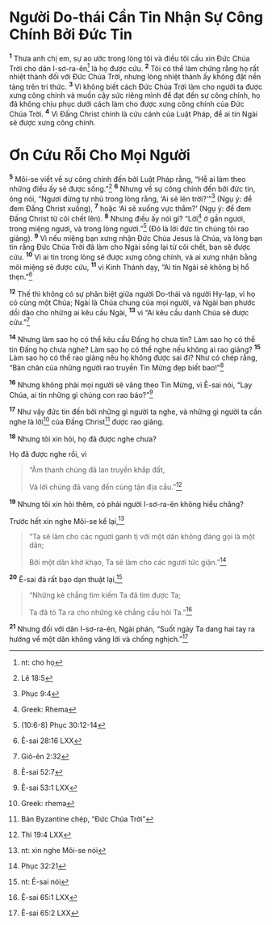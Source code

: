 # Người Do-thái Cần Tin Nhận Sự Công Chính Bởi Đức Tin
<sup><b>1</b></sup> Thưa anh chị em, sự ao ước trong lòng tôi và điều tôi cầu xin Đức Chúa Trời cho dân I-sơ-ra-ên[^1-d3a44eba-841a-458a-8dc6-cc000064d94f] là họ được cứu. <sup><b>2</b></sup> Tôi có thể làm chứng rằng họ rất nhiệt thành đối với Đức Chúa Trời, nhưng lòng nhiệt thành ấy không đặt nền tảng trên tri thức. <sup><b>3</b></sup> Vì không biết cách Đức Chúa Trời làm cho người ta được xưng công chính và muốn cậy sức riêng mình để đạt đến sự công chính, họ đã không chịu phục dưới cách làm cho được xưng công chính của Đức Chúa Trời. <sup><b>4</b></sup> Vì Đấng Christ chính là cứu cánh của Luật Pháp, để ai tin Ngài sẽ được xưng công chính.

# Ơn Cứu Rỗi Cho Mọi Người
<sup><b>5</b></sup> Môi-se viết về sự công chính đến bởi Luật Pháp rằng, “Hễ ai làm theo những điều ấy sẽ được sống.”[^2-d3a44eba-841a-458a-8dc6-cc000064d94f] <sup><b>6</b></sup> Nhưng về sự công chính đến bởi đức tin, ông nói, “Ngươi đừng tự nhủ trong lòng rằng, ‘Ai sẽ lên trời?’”[^3-d3a44eba-841a-458a-8dc6-cc000064d94f] (Ngụ ý: để đem Đấng Christ xuống), <sup><b>7</b></sup> hoặc ‘Ai sẽ xuống vực thẳm?’ (Ngụ ý: để đem Đấng Christ từ cõi chết lên). <sup><b>8</b></sup> Nhưng điều ấy nói gì? “Lời[^4-d3a44eba-841a-458a-8dc6-cc000064d94f] ở gần ngươi, trong miệng ngươi, và trong lòng ngươi.”[^5-d3a44eba-841a-458a-8dc6-cc000064d94f] (Đó là lời đức tin chúng tôi rao giảng). <sup><b>9</b></sup> Vì nếu miệng bạn xưng nhận Đức Chúa Jesus là Chúa, và lòng bạn tin rằng Đức Chúa Trời đã làm cho Ngài sống lại từ cõi chết, bạn sẽ được cứu. <sup><b>10</b></sup> Vì ai tin trong lòng sẽ được xưng công chính, và ai xưng nhận bằng môi miệng sẽ được cứu, <sup><b>11</b></sup> vì Kinh Thánh dạy, “Ai tin Ngài sẽ không bị hổ thẹn.”[^6-d3a44eba-841a-458a-8dc6-cc000064d94f]

<sup><b>12</b></sup> Thế thì không có sự phân biệt giữa người Do-thái và người Hy-lạp, vì họ có cùng một Chúa; Ngài là Chúa chung của mọi người, và Ngài ban phước dồi dào cho những ai kêu cầu Ngài, <sup><b>13</b></sup> vì “Ai kêu cầu danh Chúa sẽ được cứu.”[^7-d3a44eba-841a-458a-8dc6-cc000064d94f]

<sup><b>14</b></sup> Nhưng làm sao họ có thể kêu cầu Đấng họ chưa tin? Làm sao họ có thể tin Đấng họ chưa nghe? Làm sao họ có thể nghe nếu không ai rao giảng? <sup><b>15</b></sup> Làm sao họ có thể rao giảng nếu họ không được sai đi? Như có chép rằng, “Bàn chân của những người rao truyền Tin Mừng đẹp biết bao!”[^8-d3a44eba-841a-458a-8dc6-cc000064d94f]

<sup><b>16</b></sup> Nhưng không phải mọi người sẽ vâng theo Tin Mừng, vì Ê-sai nói, “Lạy Chúa, ai tin những gì chúng con rao báo?”[^9-d3a44eba-841a-458a-8dc6-cc000064d94f]

<sup><b>17</b></sup> Như vậy đức tin đến bởi những gì người ta nghe, và những gì người ta cần nghe là lời[^10-d3a44eba-841a-458a-8dc6-cc000064d94f] của Đấng Christ[^11-d3a44eba-841a-458a-8dc6-cc000064d94f] được rao giảng.

<sup><b>18</b></sup> Nhưng tôi xin hỏi, họ đã được nghe chưa?

Họ đã được nghe rồi, vì

> “Âm thanh chúng đã lan truyền khắp đất,
>
> Và lời chúng đã vang đến cùng tận địa cầu.”[^12-d3a44eba-841a-458a-8dc6-cc000064d94f]

<sup><b>19</b></sup> Nhưng tôi xin hỏi thêm, có phải người I-sơ-ra-ên không hiểu chăng?

Trước hết xin nghe Môi-se kể lại,[^13-d3a44eba-841a-458a-8dc6-cc000064d94f]

> “Ta sẽ làm cho các ngươi ganh tị với một dân không đáng gọi là một dân;
>
> Bởi một dân khờ khạo, Ta sẽ làm cho các ngươi tức giận.”[^14-d3a44eba-841a-458a-8dc6-cc000064d94f]

<sup><b>20</b></sup> Ê-sai đã rất bạo dạn thuật lại,[^15-d3a44eba-841a-458a-8dc6-cc000064d94f]

> “Những kẻ chẳng tìm kiếm Ta đã tìm được Ta;
>
> Ta đã tỏ Ta ra cho những kẻ chẳng cầu hỏi Ta.”[^16-d3a44eba-841a-458a-8dc6-cc000064d94f]

<sup><b>21</b></sup> Nhưng đối với dân I-sơ-ra-ên, Ngài phán, “Suốt ngày Ta dang hai tay ra hướng về một dân không vâng lời và chống nghịch.”[^17-d3a44eba-841a-458a-8dc6-cc000064d94f]

[^1-d3a44eba-841a-458a-8dc6-cc000064d94f]: nt: cho họ
[^2-d3a44eba-841a-458a-8dc6-cc000064d94f]: Lê 18:5
[^3-d3a44eba-841a-458a-8dc6-cc000064d94f]: Phục 9:4
[^4-d3a44eba-841a-458a-8dc6-cc000064d94f]: Greek: Rhema
[^5-d3a44eba-841a-458a-8dc6-cc000064d94f]: (10:6-8) Phục 30:12-14
[^6-d3a44eba-841a-458a-8dc6-cc000064d94f]: Ê-sai 28:16 LXX
[^7-d3a44eba-841a-458a-8dc6-cc000064d94f]: Giô-ên 2:32
[^8-d3a44eba-841a-458a-8dc6-cc000064d94f]: Ê-sai 52:7
[^9-d3a44eba-841a-458a-8dc6-cc000064d94f]: Ê-sai 53:1 LXX
[^10-d3a44eba-841a-458a-8dc6-cc000064d94f]: Greek: rhema
[^11-d3a44eba-841a-458a-8dc6-cc000064d94f]: Bản Byzantine chép, “Đức Chúa Trời”
[^12-d3a44eba-841a-458a-8dc6-cc000064d94f]: Thi 19:4 LXX
[^13-d3a44eba-841a-458a-8dc6-cc000064d94f]: nt: xin nghe Môi-se nói
[^14-d3a44eba-841a-458a-8dc6-cc000064d94f]: Phục 32:21
[^15-d3a44eba-841a-458a-8dc6-cc000064d94f]: nt: Ê-sai nói
[^16-d3a44eba-841a-458a-8dc6-cc000064d94f]: Ê-sai 65:1 LXX
[^17-d3a44eba-841a-458a-8dc6-cc000064d94f]: Ê-sai 65:2 LXX